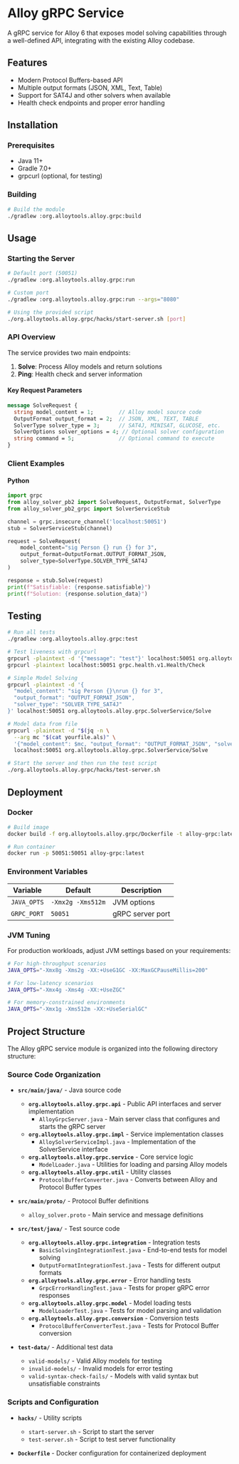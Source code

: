 # Alloy gRPC Service

A gRPC service for Alloy 6 that exposes model solving capabilities through a well-defined API, integrating with the existing Alloy codebase.

## Features

- Modern Protocol Buffers-based API
- Multiple output formats (JSON, XML, Text, Table)
- Support for SAT4J and other solvers when available
- Health check endpoints and proper error handling

## Installation

### Prerequisites
- Java 11+
- Gradle 7.0+
- grpcurl (optional, for testing)

### Building
```bash
# Build the module
./gradlew :org.alloytools.alloy.grpc:build
```

## Usage

### Starting the Server

```bash
# Default port (50051)
./gradlew :org.alloytools.alloy.grpc:run

# Custom port
./gradlew :org.alloytools.alloy.grpc:run --args="8080"

# Using the provided script
./org.alloytools.alloy.grpc/hacks/start-server.sh [port]
```

### API Overview

The service provides two main endpoints:

1. **Solve**: Process Alloy models and return solutions
2. **Ping**: Health check and server information

#### Key Request Parameters

```protobuf
message SolveRequest {
  string model_content = 1;        // Alloy model source code
  OutputFormat output_format = 2;  // JSON, XML, TEXT, TABLE
  SolverType solver_type = 3;      // SAT4J, MINISAT, GLUCOSE, etc.
  SolverOptions solver_options = 4; // Optional solver configuration
  string command = 5;              // Optional command to execute
}
```

### Client Examples

#### Python

```python
import grpc
from alloy_solver_pb2 import SolveRequest, OutputFormat, SolverType
from alloy_solver_pb2_grpc import SolverServiceStub

channel = grpc.insecure_channel('localhost:50051')
stub = SolverServiceStub(channel)

request = SolveRequest(
    model_content="sig Person {} run {} for 3",
    output_format=OutputFormat.OUTPUT_FORMAT_JSON,
    solver_type=SolverType.SOLVER_TYPE_SAT4J
)

response = stub.Solve(request)
print(f"Satisfiable: {response.satisfiable}")
print(f"Solution: {response.solution_data}")
```

## Testing

```bash
# Run all tests
./gradlew :org.alloytools.alloy.grpc:test

# Test liveness with grpcurl
grpcurl -plaintext -d '{"message": "test"}' localhost:50051 org.alloytools.alloy.grpc.SolverService/Ping
grpcurl -plaintext localhost:50051 grpc.health.v1.Health/Check

# Simple Model Solving
grpcurl -plaintext -d '{
  "model_content": "sig Person {}\nrun {} for 3",
  "output_format": "OUTPUT_FORMAT_JSON",
  "solver_type": "SOLVER_TYPE_SAT4J"
}' localhost:50051 org.alloytools.alloy.grpc.SolverService/Solve

# Model data from file
grpcurl -plaintext -d "$(jq -n \
  --arg mc "$(cat yourfile.als)" \
  '{"model_content": $mc, "output_format": "OUTPUT_FORMAT_JSON", "solver_type": "SOLVER_TYPE_SAT4J"}')" \
  localhost:50051 org.alloytools.alloy.grpc.SolverService/Solve

# Start the server and then run the test script
./org.alloytools.alloy.grpc/hacks/test-server.sh
```

## Deployment

### Docker

```bash
# Build image
docker build -f org.alloytools.alloy.grpc/Dockerfile -t alloy-grpc:latest .

# Run container
docker run -p 50051:50051 alloy-grpc:latest
```

### Environment Variables

| Variable | Default | Description |
|----------|---------|-------------|
| `JAVA_OPTS` | `-Xmx2g -Xms512m` | JVM options |
| `GRPC_PORT` | `50051` | gRPC server port |

### JVM Tuning

For production workloads, adjust JVM settings based on your requirements:

```bash
# For high-throughput scenarios
JAVA_OPTS="-Xmx8g -Xms2g -XX:+UseG1GC -XX:MaxGCPauseMillis=200"

# For low-latency scenarios
JAVA_OPTS="-Xmx4g -Xms4g -XX:+UseZGC"

# For memory-constrained environments
JAVA_OPTS="-Xmx1g -Xms512m -XX:+UseSerialGC"
```

## Project Structure

The Alloy gRPC service module is organized into the following directory structure:

### Source Code Organization

- **`src/main/java/`** - Java source code
  - **`org.alloytools.alloy.grpc.api`** - Public API interfaces and server implementation
    - `AlloyGrpcServer.java` - Main server class that configures and starts the gRPC server
  - **`org.alloytools.alloy.grpc.impl`** - Service implementation classes
    - `AlloySolverServiceImpl.java` - Implementation of the SolverService interface
  - **`org.alloytools.alloy.grpc.service`** - Core service logic
    - `ModelLoader.java` - Utilities for loading and parsing Alloy models
  - **`org.alloytools.alloy.grpc.util`** - Utility classes
    - `ProtocolBufferConverter.java` - Converts between Alloy and Protocol Buffer types

- **`src/main/proto/`** - Protocol Buffer definitions
  - `alloy_solver.proto` - Main service and message definitions

- **`src/test/java/`** - Test source code
  - **`org.alloytools.alloy.grpc.integration`** - Integration tests
    - `BasicSolvingIntegrationTest.java` - End-to-end tests for model solving
    - `OutputFormatIntegrationTest.java` - Tests for different output formats
  - **`org.alloytools.alloy.grpc.error`** - Error handling tests
    - `GrpcErrorHandlingTest.java` - Tests for proper gRPC error responses
  - **`org.alloytools.alloy.grpc.model`** - Model loading tests
    - `ModelLoaderTest.java` - Tests for model parsing and validation
  - **`org.alloytools.alloy.grpc.conversion`** - Conversion tests
    - `ProtocolBufferConverterTest.java` - Tests for Protocol Buffer conversion

- **`test-data/`** - Additional test data
  - `valid-models/` - Valid Alloy models for testing
  - `invalid-models/` - Invalid models for error testing
  - `valid-syntax-check-fails/` - Models with valid syntax but unsatisfiable constraints

### Scripts and Configuration

- **`hacks/`** - Utility scripts
  - `start-server.sh` - Script to start the server
  - `test-server.sh` - Script to test server functionality

- **`Dockerfile`** - Docker configuration for containerized deployment